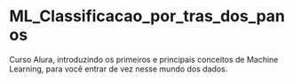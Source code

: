 # ML_Classificacao_por_tras_dos_panos
Curso Alura, introduzindo os primeiros e principais conceitos de Machine Learning, para você entrar de vez nesse mundo dos dados.
